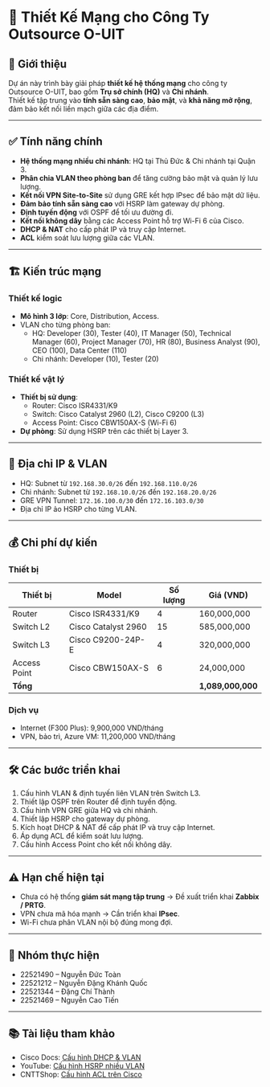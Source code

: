 
# 🏢 Thiết Kế Mạng cho Công Ty Outsource O-UIT

## 📖 Giới thiệu
Dự án này trình bày giải pháp **thiết kế hệ thống mạng** cho công ty Outsource O-UIT, bao gồm **Trụ sở chính (HQ)** và **Chi nhánh**.  
Thiết kế tập trung vào **tính sẵn sàng cao**, **bảo mật**, và **khả năng mở rộng**, đảm bảo kết nối liền mạch giữa các địa điểm.

---

## ✅ Tính năng chính
- **Hệ thống mạng nhiều chi nhánh**: HQ tại Thủ Đức & Chi nhánh tại Quận 3.
- **Phân chia VLAN theo phòng ban** để tăng cường bảo mật và quản lý lưu lượng.
- **Kết nối VPN Site-to-Site** sử dụng GRE kết hợp IPsec để bảo mật dữ liệu.
- **Đảm bảo tính sẵn sàng cao** với HSRP làm gateway dự phòng.
- **Định tuyến động** với OSPF để tối ưu đường đi.
- **Kết nối không dây** bằng các Access Point hỗ trợ Wi-Fi 6 của Cisco.
- **DHCP & NAT** cho cấp phát IP và truy cập Internet.
- **ACL** kiểm soát lưu lượng giữa các VLAN.

---

## 🏗 Kiến trúc mạng
### Thiết kế logic
- **Mô hình 3 lớp**: Core, Distribution, Access.
- VLAN cho từng phòng ban:
  - HQ: Developer (30), Tester (40), IT Manager (50), Technical Manager (60), Project Manager (70), HR (80), Business Analyst (90), CEO (100), Data Center (110)
  - Chi nhánh: Developer (10), Tester (20)

### Thiết kế vật lý
- **Thiết bị sử dụng**:
  - Router: Cisco ISR4331/K9
  - Switch: Cisco Catalyst 2960 (L2), Cisco C9200 (L3)
  - Access Point: Cisco CBW150AX-S (Wi-Fi 6)
- **Dự phòng**: Sử dụng HSRP trên các thiết bị Layer 3.

---

## 📡 Địa chỉ IP & VLAN
- HQ: Subnet từ `192.168.30.0/26` đến `192.168.110.0/26`
- Chi nhánh: Subnet từ `192.168.10.0/26` đến `192.168.20.0/26`
- GRE VPN Tunnel: `172.16.100.0/30` đến `172.16.103.0/30`
- Địa chỉ IP ảo HSRP cho từng VLAN.

---

## 💰 Chi phí dự kiến
### Thiết bị
| Thiết bị | Model | Số lượng | Giá (VND) |
|----------|-------|----------|-----------|
| Router | Cisco ISR4331/K9 | 4 | 160,000,000 |
| Switch L2 | Cisco Catalyst 2960 | 15 | 585,000,000 |
| Switch L3 | Cisco C9200-24P-E | 4 | 320,000,000 |
| Access Point | Cisco CBW150AX-S | 6 | 24,000,000 |
| **Tổng** |  |  | **1,089,000,000** |

### Dịch vụ
- Internet (F300 Plus): 9,900,000 VND/tháng
- VPN, bảo trì, Azure VM: 11,200,000 VND/tháng

---

## 🛠 Các bước triển khai
1. Cấu hình VLAN & định tuyến liên VLAN trên Switch L3.
2. Thiết lập OSPF trên Router để định tuyến động.
3. Cấu hình VPN GRE giữa HQ và chi nhánh.
4. Thiết lập HSRP cho gateway dự phòng.
5. Kích hoạt DHCP & NAT để cấp phát IP và truy cập Internet.
6. Áp dụng ACL để kiểm soát lưu lượng.
7. Cấu hình Access Point cho kết nối không dây.

---

## ⚠️ Hạn chế hiện tại
- Chưa có hệ thống **giám sát mạng tập trung** → Đề xuất triển khai **Zabbix / PRTG**.
- VPN chưa mã hóa mạnh → Cần triển khai **IPsec**.
- Wi-Fi chưa phân VLAN nội bộ đúng mong đợi.

---

## 👥 Nhóm thực hiện
- 22521490 – Nguyễn Đức Toàn  
- 22521212 – Nguyễn Đặng Khánh Quốc  
- 22521344 – Đặng Chí Thành  
- 22521469 – Nguyễn Cao Tiến  

---

## 📚 Tài liệu tham khảo
- Cisco Docs: [Cấu hình DHCP & VLAN](https://www.cisco.com/en/US/docs/routers/access/800/850/software/configuration/guide/dhcpvlan.htm)
- YouTube: [Cấu hình HSRP nhiều VLAN](https://www.youtube.com/watch?v=9-JY_On0-vY)
- CNTTShop: [Cấu hình ACL trên Cisco](https://cnttshop.vn/blogs/cisco/huong-dan-cau-hinh-access-list-tren-cisco-voi-lab-cu-the)
